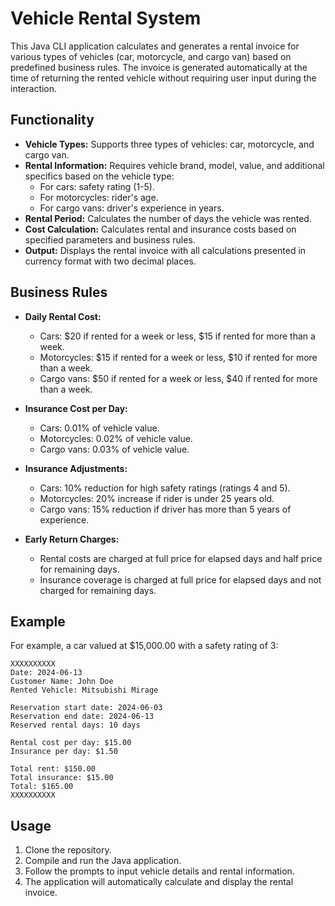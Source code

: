 # Vehicle Rental System

This Java CLI application calculates and generates a rental invoice for various types of vehicles (car, motorcycle, and cargo van) based on predefined business rules. The invoice is generated automatically at the time of returning the rented vehicle without requiring user input during the interaction.

## Functionality

- **Vehicle Types:** Supports three types of vehicles: car, motorcycle, and cargo van.
- **Rental Information:** Requires vehicle brand, model, value, and additional specifics based on the vehicle type:
  - For cars: safety rating (1-5).
  - For motorcycles: rider's age.
  - For cargo vans: driver's experience in years.
- **Rental Period:** Calculates the number of days the vehicle was rented.
- **Cost Calculation:** Calculates rental and insurance costs based on specified parameters and business rules.
- **Output:** Displays the rental invoice with all calculations presented in currency format with two decimal places.

## Business Rules

- **Daily Rental Cost:**
  - Cars: $20 if rented for a week or less, $15 if rented for more than a week.
  - Motorcycles: $15 if rented for a week or less, $10 if rented for more than a week.
  - Cargo vans: $50 if rented for a week or less, $40 if rented for more than a week.
  
- **Insurance Cost per Day:**
  - Cars: 0.01% of vehicle value.
  - Motorcycles: 0.02% of vehicle value.
  - Cargo vans: 0.03% of vehicle value.

- **Insurance Adjustments:**
  - Cars: 10% reduction for high safety ratings (ratings 4 and 5).
  - Motorcycles: 20% increase if rider is under 25 years old.
  - Cargo vans: 15% reduction if driver has more than 5 years of experience.

- **Early Return Charges:**
  - Rental costs are charged at full price for elapsed days and half price for remaining days.
  - Insurance coverage is charged at full price for elapsed days and not charged for remaining days.

## Example

For example, a car valued at $15,000.00 with a safety rating of 3:

```
XXXXXXXXXX
Date: 2024-06-13
Customer Name: John Doe
Rented Vehicle: Mitsubishi Mirage

Reservation start date: 2024-06-03
Reservation end date: 2024-06-13
Reserved rental days: 10 days

Rental cost per day: $15.00
Insurance per day: $1.50

Total rent: $150.00
Total insurance: $15.00
Total: $165.00
XXXXXXXXXX
```

## Usage

1. Clone the repository.
2. Compile and run the Java application.
3. Follow the prompts to input vehicle details and rental information.
4. The application will automatically calculate and display the rental invoice.
